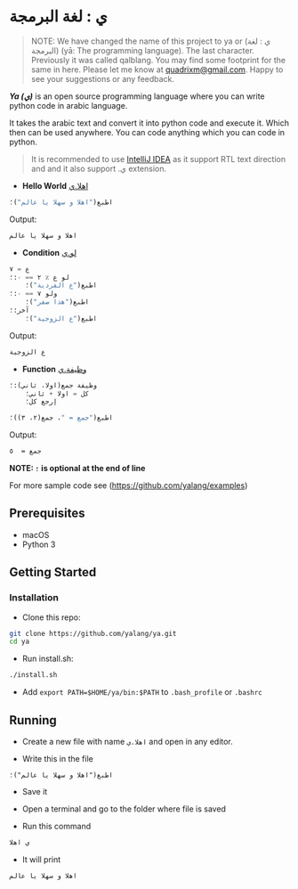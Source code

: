 ---
---

# ي : لغة البرمجة

> NOTE: We have changed the name of this project to ya or (ي : لغة البرمجة) (yā: The programming language).
> The last character.
> Previously it was called qalblang.
> You may find some footprint for the same in here.
> Please let me know at quadrixm@gmail.com.
> Happy to see your suggestions or any feedback.

**_Ya (ي)_** is an open source programming language where you can write python code in arabic language.

It takes the arabic text and convert it into python code and execute it.
Which then can be used anywhere. You can code anything which you can code in python.

> It is recommended to use [IntelliJ IDEA](https://www.jetbrains.com/idea/) as it support RTL text direction and and it also support .ي extension.

- **Hello World** [اهلا.ي](https://github.com/yalang/examples/blob/master/اهلا.ي)
```python
اطبع("اهلا و سهلا يا عالم")؛
```
Output:
```bash
اهلا و سهلا يا عالم
```

- **Condition** [لو.ي](https://github.com/yalang/examples/blob/master/لو.ي)
```python
ع = ٧
لو ع ٪ ٢ == ٠:؛
    اطبع("ع الفردية")؛
ولو ٧ == ٠:؛
    اطبع("هذا صفر")؛
آخر:؛
    اطبع("ع الزوجية")؛
```
Output:
```bash
ع الزوجية
``` 

- **Function** [وظيفة.ي](https://github.com/yalang/examples/blob/master/وظيفة.ي)
```python
وظيفة جمع(اولا، ثاني):؛
    كل = اولا + ثاني؛
    إرجع كل؛

اطبع("جمع = "، جمع(٢، ٣))؛
```
Output:
```bash
جمع =  ٥
```

**NOTE: `؛` is optional at the end of line**



For more sample code see (https://github.com/yalang/examples)


## Prerequisites
- macOS
- Python 3


## Getting Started
### Installation
- Clone this repo:
```bash
git clone https://github.com/yalang/ya.git
cd ya
```
- Run install.sh:
```bash
./install.sh
```
- Add `export PATH=$HOME/ya/bin:$PATH` to `.bash_profile` or `.bashrc`


## Running

- Create a new file with name `اهلا.ي` and open in any editor.

- Write this in the file

```vim
اطبع("اهلا و سهلا يا عالم")؛
```

- Save it

- Open a terminal and go to the folder where file is saved

- Run this command

```bash
ي اهلا
```

- It will print

```bash
اهلا و سهلا يا عالم
```
